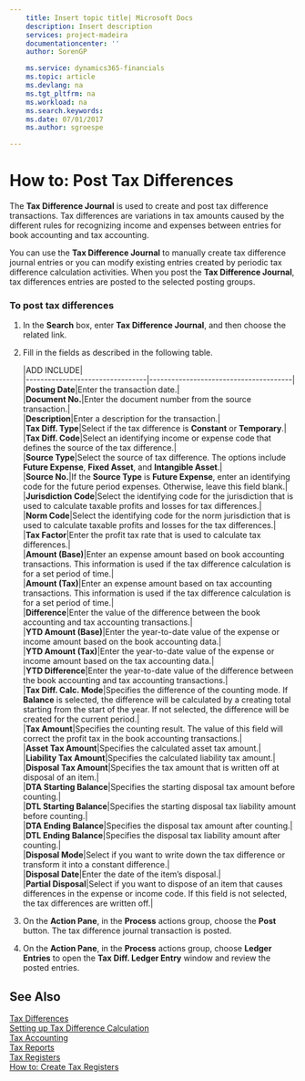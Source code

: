```yaml
---
    title: Insert topic title| Microsoft Docs
    description: Insert description
    services: project-madeira
    documentationcenter: ''
    author: SorenGP

    ms.service: dynamics365-financials
    ms.topic: article
    ms.devlang: na
    ms.tgt_pltfrm: na
    ms.workload: na
    ms.search.keywords:
    ms.date: 07/01/2017
    ms.author: sgroespe

---
```

# How to: Post Tax Differences
The **Tax Difference Journal** is used to create and post tax difference transactions. Tax differences are variations in tax amounts caused by the different rules for recognizing income and expenses between entries for book accounting and tax accounting.  
  
 You can use the **Tax Difference Journal** to manually create tax difference journal entries or you can modify existing entries created by periodic tax difference calculation activities. When you post the **Tax Difference Journal**, tax differences entries are posted to the selected posting groups.  
  
### To post tax differences  
  
1.  In the **Search** box, enter **Tax Difference Journal**, and then choose the related link.  
  
2.  Fill in the fields as described in the following table.  
  
    |ADD INCLUDE<!--[!INCLUDE[bp_tablefield](../../includes/bp_tabledescription_md.md)]-->|  
    |---------------------------------|---------------------------------------|  
    |**Posting Date**|Enter the transaction date.|  
    |**Document No.**|Enter the document number from the source transaction.|  
    |**Description**|Enter a description for the transaction.|  
    |**Tax Diff. Type**|Select if the tax difference is **Constant** or **Temporary**.|  
    |**Tax Diff. Code**|Select an identifying income or expense code that defines the source of the tax difference.|  
    |**Source Type**|Select the source of tax difference. The options include **Future Expense**, **Fixed Asset**, and **Intangible Asset**.|  
    |**Source No.**|If the **Source Type** is **Future Expense**, enter an identifying code for the future period expenses.  Otherwise, leave this field blank.|  
    |**Jurisdiction Code**|Select the identifying code for the jurisdiction that is used to calculate taxable profits and losses for tax differences.|  
    |**Norm Code**|Select the identifying code for the norm jurisdiction that is used to calculate taxable profits and losses for the tax differences.|  
    |**Tax Factor**|Enter the profit tax rate that is used to calculate tax differences.|  
    |**Amount \(Base\)**|Enter an expense amount based on book accounting transactions. This information is used if the tax difference calculation is for a set period of time.|  
    |**Amount \(Tax\)**|Enter an expense amount based on tax accounting transactions. This information is used if the tax difference calculation is for a set period of time.|  
    |**Difference**|Enter the value of the difference between the book accounting and tax accounting transactions.|  
    |**YTD Amount \(Base\)**|Enter the year-to-date value of the expense or income amount based on the book accounting data.|  
    |**YTD Amount \(Tax\)**|Enter the year-to-date value of the expense or income amount based on the tax accounting data.|  
    |**YTD Difference**|Enter the year-to-date value of the difference between the book accounting and tax accounting transactions.|  
    |**Tax Diff. Calc. Mode**|Specifies the difference of the counting mode. If **Balance** is selected, the difference will be calculated by a creating total starting from the start of the year. If not selected, the difference will be created for the current period.|  
    |**Tax Amount**|Specifies the counting result. The value of this field will correct the profit tax in the book accounting transactions.|  
    |**Asset Tax Amount**|Specifies the calculated asset tax amount.|  
    |**Liability Tax Amount**|Specifies the calculated liability tax amount.|  
    |**Disposal Tax Amount**|Specifies the tax amount that is written off at disposal of an item.|  
    |**DTA Starting Balance**|Specifies the starting disposal tax amount before counting.|  
    |**DTL Starting Balance**|Specifies the starting disposal tax liability amount before counting.|  
    |**DTA Ending Balance**|Specifies the disposal tax amount after counting.|  
    |**DTL Ending Balance**|Specifies the disposal tax liability amount after counting.|  
    |**Disposal Mode**|Select if you want to write down the tax difference or transform it into a constant difference.|  
    |**Disposal Date**|Enter the date of the item’s disposal.|  
    |**Partial Disposal**|Select if you want to dispose of an item that causes differences in the expense or income code. If this field is not selected, the tax differences are written off.|  
  
3.  On the **Action Pane**, in the **Process** actions group, choose the **Post** button. The tax difference journal transaction is posted.  
  
4.  On the **Action Pane**, in the **Process** actions group, choose **Ledger Entries** to open the **Tax Diff. Ledger Entry** window and review the posted entries.  
  
## See Also  
 [Tax Differences](tax-differences.md)   
 [Setting up Tax Difference Calculation](setting-up-tax-difference-calculation.md)   
 [Tax Accounting](tax-accounting.md)   
 [Tax Reports](assetId:///e42ca8e7-1cee-4fb8-9f71-e596f29cabc3)   
 [Tax Registers](tax-registers.md)   
 [How to: Create Tax Registers](how-to-create-tax-registers.md)